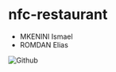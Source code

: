 # nfc-restaurant
* MKENINI Ismael
* ROMDAN Elias





![Github](https://github.com/eclair11/nfc-restaurant/blob/master/image/logo.png)

